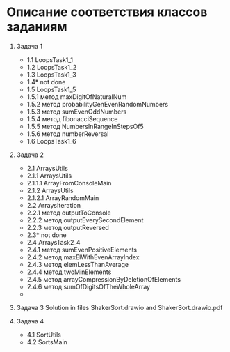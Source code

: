 # Описание соответствия классов заданиям

1. Задача 1
    - 1.1 LoopsTask1_1
    - 1.2 LoopsTask1_2
    - 1.3 LoopsTask1_3
    - 1.4* not done
    - 1.5 LoopsTask1_5
    - 1.5.1 метод maxDigitOfNaturalNum
    - 1.5.2 метод probabilityGenEvenRandomNumbers
    - 1.5.3 метод sumEvenOddNumbers
    - 1.5.4 метод fibonacciSequence
    - 1.5.5 метод NumbersInRangeInStepsOf5
    - 1.5.6 метод numberReversal
    - 1.6 LoopsTask1_6

2. Задача 2
   - 2.1 ArraysUtils
   - 2.1.1 ArraysUtils
   - 2.1.1.1 ArrayFromConsoleMain
   - 2.1.2 ArraysUtils
   - 2.1.2.1 ArrayRandomMain
   - 2.2 ArraysIteration
   - 2.2.1 метод outputToConsole
   - 2.2.2 метод outputEverySecondElement
   - 2.2.3 метод outputReversed
   - 2.3* not done
   - 2.4 ArraysTask2_4
   - 2.4.1 метод sumEvenPositiveElements
   - 2.4.2 метод maxElWithEvenArrayIndex
   - 2.4.3 метод elemLessThanAverage
   - 2.4.4 метод twoMinElements
   - 2.4.5 метод arrayCompressionByDeletionOfElements
   - 2.4.6 метод sumOfDigitsOfTheWholeArray
   - 

3. Задача 3 Solution in files ShakerSort.drawio and ShakerSort.drawio.pdf
4. Задача 4 
   - 4.1 SortUtils
   - 4.2 SortsMain